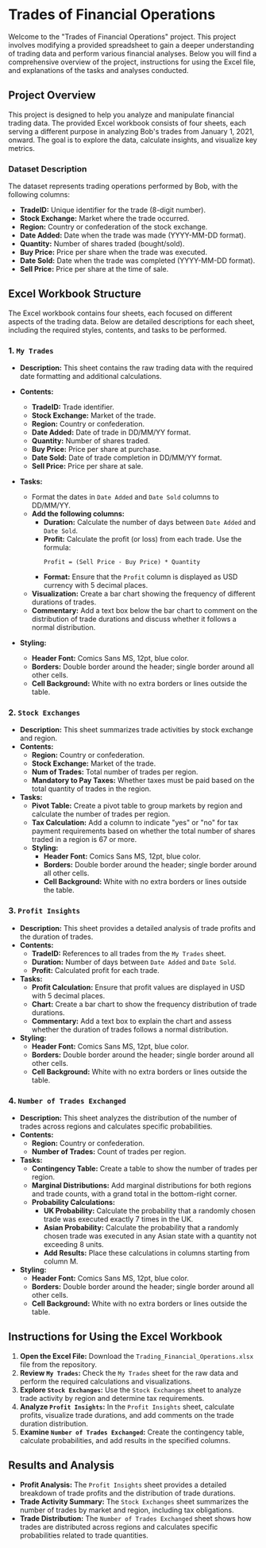 # Trades of Financial Operations

Welcome to the "Trades of Financial Operations" project. This project involves modifying a provided spreadsheet to gain a deeper understanding of trading data and perform various financial analyses. Below you will find a comprehensive overview of the project, instructions for using the Excel file, and explanations of the tasks and analyses conducted.

## Project Overview

This project is designed to help you analyze and manipulate financial trading data. The provided Excel workbook consists of four sheets, each serving a different purpose in analyzing Bob's trades from January 1, 2021, onward. The goal is to explore the data, calculate insights, and visualize key metrics.

### Dataset Description

The dataset represents trading operations performed by Bob, with the following columns:

- **TradeID:** Unique identifier for the trade (8-digit number).
- **Stock Exchange:** Market where the trade occurred.
- **Region:** Country or confederation of the stock exchange.
- **Date Added:** Date when the trade was made (YYYY-MM-DD format).
- **Quantity:** Number of shares traded (bought/sold).
- **Buy Price:** Price per share when the trade was executed.
- **Date Sold:** Date when the trade was completed (YYYY-MM-DD format).
- **Sell Price:** Price per share at the time of sale.

## Excel Workbook Structure

The Excel workbook contains four sheets, each focused on different aspects of the trading data. Below are detailed descriptions for each sheet, including the required styles, contents, and tasks to be performed.

### 1. `My Trades`

- **Description:** This sheet contains the raw trading data with the required date formatting and additional calculations.
- **Contents:**
  - **TradeID:** Trade identifier.
  - **Stock Exchange:** Market of the trade.
  - **Region:** Country or confederation.
  - **Date Added:** Date of trade in DD/MM/YY format.
  - **Quantity:** Number of shares traded.
  - **Buy Price:** Price per share at purchase.
  - **Date Sold:** Date of trade completion in DD/MM/YY format.
  - **Sell Price:** Price per share at sale.
- **Tasks:**
  - Format the dates in `Date Added` and `Date Sold` columns to DD/MM/YY.
  - **Add the following columns:**
    - **Duration:** Calculate the number of days between `Date Added` and `Date Sold`.
    - **Profit:** Calculate the profit (or loss) from each trade. Use the formula:
      ```
      Profit = (Sell Price - Buy Price) * Quantity
      ```
    - **Format:** Ensure that the `Profit` column is displayed as USD currency with 5 decimal places.
  - **Visualization:** Create a bar chart showing the frequency of different durations of trades.
  - **Commentary:** Add a text box below the bar chart to comment on the distribution of trade durations and discuss whether it follows a normal distribution.

- **Styling:**
  - **Header Font:** Comics Sans MS, 12pt, blue color.
  - **Borders:** Double border around the header; single border around all other cells.
  - **Cell Background:** White with no extra borders or lines outside the table.

### 2. `Stock Exchanges`

- **Description:** This sheet summarizes trade activities by stock exchange and region.
- **Contents:**
  - **Region:** Country or confederation.
  - **Stock Exchange:** Market of the trade.
  - **Num of Trades:** Total number of trades per region.
  - **Mandatory to Pay Taxes:** Whether taxes must be paid based on the total quantity of trades in the region.
- **Tasks:**
  - **Pivot Table:** Create a pivot table to group markets by region and calculate the number of trades per region.
  - **Tax Calculation:** Add a column to indicate "yes" or "no" for tax payment requirements based on whether the total number of shares traded in a region is 67 or more.
  - **Styling:**
    - **Header Font:** Comics Sans MS, 12pt, blue color.
    - **Borders:** Double border around the header; single border around all other cells.
    - **Cell Background:** White with no extra borders or lines outside the table.

### 3. `Profit Insights`

- **Description:** This sheet provides a detailed analysis of trade profits and the duration of trades.
- **Contents:**
  - **TradeID:** References to all trades from the `My Trades` sheet.
  - **Duration:** Number of days between `Date Added` and `Date Sold`.
  - **Profit:** Calculated profit for each trade.
- **Tasks:**
  - **Profit Calculation:** Ensure that profit values are displayed in USD with 5 decimal places.
  - **Chart:** Create a bar chart to show the frequency distribution of trade durations.
  - **Commentary:** Add a text box to explain the chart and assess whether the duration of trades follows a normal distribution.
- **Styling:**
  - **Header Font:** Comics Sans MS, 12pt, blue color.
  - **Borders:** Double border around the header; single border around all other cells.
  - **Cell Background:** White with no extra borders or lines outside the table.

### 4. `Number of Trades Exchanged`

- **Description:** This sheet analyzes the distribution of the number of trades across regions and calculates specific probabilities.
- **Contents:**
  - **Region:** Country or confederation.
  - **Number of Trades:** Count of trades per region.
- **Tasks:**
  - **Contingency Table:** Create a table to show the number of trades per region.
  - **Marginal Distributions:** Add marginal distributions for both regions and trade counts, with a grand total in the bottom-right corner.
  - **Probability Calculations:**
    - **UK Probability:** Calculate the probability that a randomly chosen trade was executed exactly 7 times in the UK.
    - **Asian Probability:** Calculate the probability that a randomly chosen trade was executed in any Asian state with a quantity not exceeding 8 units.
    - **Add Results:** Place these calculations in columns starting from column M.
- **Styling:**
  - **Header Font:** Comics Sans MS, 12pt, blue color.
  - **Borders:** Double border around the header; single border around all other cells.
  - **Cell Background:** White with no extra borders or lines outside the table.

## Instructions for Using the Excel Workbook

1. **Open the Excel File:** Download the `Trading_Financial_Operations.xlsx` file from the repository.
2. **Review `My Trades`:** Check the `My Trades` sheet for the raw data and perform the required calculations and visualizations.
3. **Explore `Stock Exchanges`:** Use the `Stock Exchanges` sheet to analyze trade activity by region and determine tax requirements.
4. **Analyze `Profit Insights`:** In the `Profit Insights` sheet, calculate profits, visualize trade durations, and add comments on the trade duration distribution.
5. **Examine `Number of Trades Exchanged`:** Create the contingency table, calculate probabilities, and add results in the specified columns.

## Results and Analysis

- **Profit Analysis:** The `Profit Insights` sheet provides a detailed breakdown of trade profits and the distribution of trade durations.
- **Trade Activity Summary:** The `Stock Exchanges` sheet summarizes the number of trades by market and region, including tax obligations.
- **Trade Distribution:** The `Number of Trades Exchanged` sheet shows how trades are distributed across regions and calculates specific probabilities related to trade quantities.




